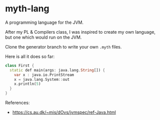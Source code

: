 # myth-lang

A programming language for the JVM.

After my PL & Compilers class, I was inspired to create my own language, but one
which would run on the JVM.

Clone the generator branch to write your own `.myth` files.

Here is all it does so far:

```dart
class First {
  static def main(args: java.lang.String[]) {
    var x : java.io.PrintStream
    x = java.lang.System::out
    x.println(5)
  }
}
```

References:
* https://cs.au.dk/~mis/dOvs/jvmspec/ref-Java.html
